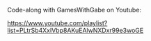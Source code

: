 Code-along with GamesWithGabe on Youtube:

https://www.youtube.com/playlist?list=PLtrSb4XxIVbp8AKuEAlwNXDxr99e3woGE